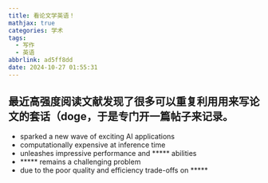 ```yaml
---
title: 看论文学英语！
mathjax: true
categories: 学术
tags:
  - 写作
  - 英语
abbrlink: ad5ff8dd
date: 2024-10-27 01:55:31
---
```


## 最近高强度阅读文献发现了很多可以重复利用用来写论文的套话（doge，于是专门开一篇帖子来记录。

- sparked a new wave of exciting AI applications 
- computationally expensive at inference time
- unleashes impressive performance and ***** abilities
- ***** remains a challenging problem
- due to the poor quality and efficiency trade-offs on *****
